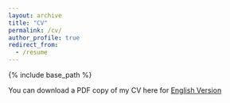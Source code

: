 ```yaml
---
layout: archive
title: "CV"
permalink: /cv/
author_profile: true
redirect_from:
  - /resume
---
```


{% include base_path %}


You can download a PDF copy of my CV here for [English Version](../assets/Curriculum_Vitae_Ziyi_Guan.pdf)

